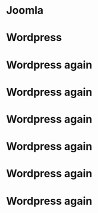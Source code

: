 # Joomla
# Wordpress
# Wordpress again
# Wordpress again
# Wordpress again
# Wordpress again
# Wordpress again
# Wordpress again
